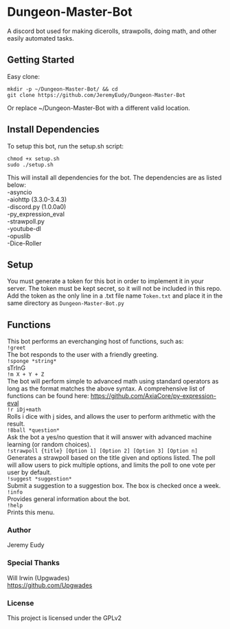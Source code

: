 # Dungeon-Master-Bot
A discord bot used for making dicerolls, strawpolls, doing math, and other easily automated tasks.

## Getting Started
Easy clone:
```
mkdir -p ~/Dungeon-Master-Bot/ && cd
git clone https://github.com/JeremyEudy/Dungeon-Master-Bot
```
Or replace ~/Dungeon-Master-Bot with a different valid location.

## Install Dependencies
To setup this bot, run the setup.sh script:
```
chmod +x setup.sh
sudo ./setup.sh
```
This will install all dependencies for the bot. The dependencies are as listed below:\
-asyncio\
-aiohttp (3.3.0-3.4.3)\
-discord.py (1.0.0a0)\
-py_expression_eval\
-strawpoll.py\
-youtube-dl\
-opuslib\
-Dice-Roller

## Setup
You must generate a token for this bot in order to implement it in your server. The token must be kept secret, so it will not be included in this repo. Add the token as the only line in a .txt file name ```Token.txt``` and place it in the same directory as ```Dungeon-Master-Bot.py```

## Functions
This bot performs an everchanging host of functions, such as:\
```!greet```\
The bot responds to the user with a friendly greeting.\
```!sponge *string*```\
sTrInG\
```!m X + Y + Z```\
The bot will perform simple to advanced math using standard operators as long as the format matches the above syntax. A comprehensive list of functions can be found here: https://github.com/AxiaCore/py-expression-eval  
```!r iDj+math```\
Rolls i dice with j sides, and allows the user to perform arithmetic with the result.\
```!8ball *question*```\
Ask the bot a yes/no question that it will answer with advanced machine learning (or random choices).\
```!strawpoll {title} [Option 1] [Option 2] [Option 3] [Option n]```\
Generates a strawpoll based on the title given and options listed. The poll will allow users to pick multiple options, and limits the poll to one vote per user by default.\
```!suggest *suggestion*```\
Submit a suggestion to a suggestion box. The box is checked once a week.\
```!info```\
Provides general information about the bot.\
```!help```\
Prints this menu.

### Author
Jeremy Eudy

### Special Thanks
Will Irwin (Upgwades)\
https://github.com/Upgwades

### License
This project is licensed under the GPLv2
